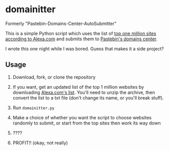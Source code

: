 # domainitter

Formerly "Pastebin-Domains-Center-AutoSubmitter"

This is a simple Python script which uses the list of [top one million sites according to Alexa.com][1] and submits them to [Pastebin's domains center][2].

I wrote this one night while I was bored. Guess that makes it a side project?

## Usage

1. Download, fork, or clone the repository
2. If you want, get an updated list of the top 1 million websites by downloading [Alexa.com's list][3]. You'll need to unzip the archive, then convert the list to a txt file (don't change its name, or you'll break stuff).
3. Run `domainitter.py`  
4. Make a choice of whether you want the script to choose websites randomly to submit, or start from the top sites then work its way down
5. ????
6. PROFIT!! (okay, not really)

   [1]: http://www.alexa.com/topsites (Top Sites)
   [2]: http://pastebin.com/domains (Pastebin - Domains Center)
   [3]: http://s3.amazonaws.com/alexa-static/top-1m.csv.zip (Download Alexa's list of top websites)
